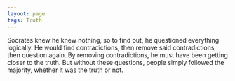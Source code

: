 ```yaml
---
layout: page
tags: Truth
---
```


Socrates knew he knew nothing, so to find out, he questioned everything logically. He would find contradictions, then remove said contradictions, then question again. By removing contradictions, he must have been getting closer to the truth. But without these questions, people simply followed the majority, whether it was the truth or not.